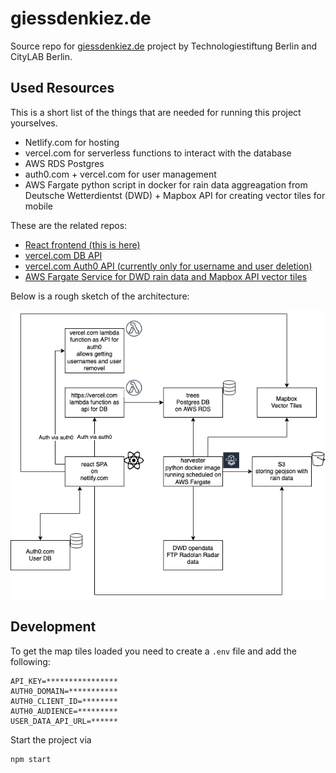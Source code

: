 # giessdenkiez.de  

Source repo for [giessdenkiez.de](https://www.giessdenkiez.de) project by Technologiestiftung Berlin and CityLAB Berlin.  

## Used Resources

This is a short list of the things that are needed for running this project yourselves.

- Netlify.com for hosting
- vercel.com for serverless functions to interact with the database
- AWS RDS Postgres
- auth0.com + vercel.com for user management
- AWS Fargate python script in docker for rain data aggreagation from Deutsche Wetterdientst (DWD) + Mapbox API for creating vector tiles for mobile

These are the related repos:  

- [React frontend (this is here)](https://github.com/technologiestiftung/tsb-trees-frontend)
- [vercel.com  DB API](https://github.com/technologiestiftung/tsb-tree-api-now-express)
- [vercel.com Auth0 API (currently only for username and user deletion)](https://github.com/technologiestiftung/tsb-trees-api-user-management)
- [AWS Fargate Service for DWD rain data and Mapbox API vector tiles](https://github.com/technologiestiftung/dwd-radolan-tree-harvester) 

Below is a rough sketch of the architecture:

![software architecture](./docs/images/software-architecture.png)

## Development

To get the map tiles loaded you need to create a `.env` file and add the following:

```plain
API_KEY=****************
AUTH0_DOMAIN=***********
AUTH0_CLIENT_ID=********
AUTH0_AUDIENCE=*********
USER_DATA_API_URL=******
```

Start the project via  

```plain
npm start
```

